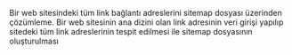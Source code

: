 Bir web sitesindeki tüm link bağlantı adreslerini sitemap dosyası üzerinden çözümleme.
Bir web sitesinin ana dizini olan link adresinin veri girişi yapılıp sitedeki tüm link adreslerinin tespit edilmesi ile sitemap dosyasının oluşturulması 
